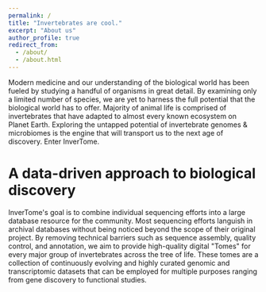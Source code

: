 ```yaml
---
permalink: /
title: "Invertebrates are cool."
excerpt: "About us"
author_profile: true
redirect_from: 
  - /about/
  - /about.html
---
```




Modern medicine and our understanding of the biological world has been fueled by studying a handful of organisms in great detail. By examining only a limited number of species, we are yet to harness the full potential that the biological world has to offer. Majority of animal life is comprised of invertebrates that have adapted to almost every known ecosystem on Planet Earth. Exploring the untapped potential of invertebrate genomes & microbiomes is the engine that will transport us to the next age of discovery. Enter InverTome.

A data-driven approach to biological discovery
======

InverTome's goal is to combine individual sequencing efforts into a large database resource for the community. Most sequencing efforts languish in archival databases without being noticed beyond the scope of their original project. By removing technical barriers such as sequence assembly, quality control, and annotation, we aim to provide high-quality digital "Tomes" for every major group of invertebrates across the tree of life. These tomes are a collection of continuously evolving and highly curated genomic and transcriptomic datasets that can be employed for multiple purposes ranging from gene discovery to functional studies.



